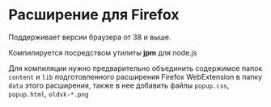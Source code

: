 # Расширение для Firefox
Поддерживает версии браузера от 38 и выше.

Компилируется посредством утилиты **jpm** для node.js

Для компиляции нужно предварительно объединить содержимое папок `content` и `lib` подготовленного расширения Firefox WebExtension в папку `data` этого расширения, также в нее добавить файлы `popup.css`, `popup.html`, `oldvk-*.png`

